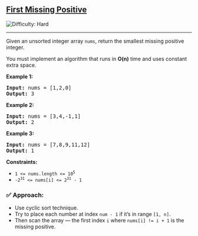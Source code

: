 <h2><a href="https://leetcode.com/problems/first-missing-positive">First Missing Positive</a></h2> 
<img src='https://img.shields.io/badge/Difficulty-Hard-red' alt='Difficulty: Hard' />
<hr>
<p>Given an unsorted integer array <code>nums</code>, return the smallest missing positive integer.</p>

<p>You must implement an algorithm that runs in <strong>O(n)</strong> time and uses constant extra space.</p>

<p><strong class="example">Example 1:</strong></p>
<pre>
<strong>Input:</strong> nums = [1,2,0]
<strong>Output:</strong> 3
</pre>

<p><strong class="example">Example 2:</strong></p>
<pre>
<strong>Input:</strong> nums = [3,4,-1,1]
<strong>Output:</strong> 2
</pre>

<p><strong class="example">Example 3:</strong></p>
<pre>
<strong>Input:</strong> nums = [7,8,9,11,12]
<strong>Output:</strong> 1
</pre>

<p><strong>Constraints:</strong></p>
<ul>
  <li><code>1 &lt;= nums.length &lt;= 10<sup>5</sup></code></li>
  <li><code>-2<sup>31</sup> &lt;= nums[i] &lt;= 2<sup>31</sup> - 1</code></li>
</ul>

<h3>✅ Approach:</h3>
<ul>
  <li>Use cyclic sort technique.</li>
  <li>Try to place each number at index <code>num - 1</code> if it’s in range <code>[1, n]</code>.</li>
  <li>Then scan the array — the first index <code>i</code> where <code>nums[i] != i + 1</code> is the missing positive.</li>
</ul>
